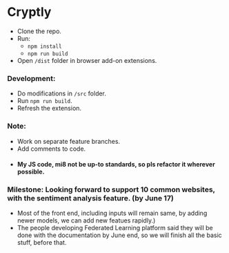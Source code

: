 # Cryptly

-   Clone the repo.
-   Run:
    -   `npm install`
    -   `npm run build`
-   Open `/dist` folder in browser add-on extensions.

### Development:

-   Do modifications in `/src` folder.
-   Run `npm run build`.
-   Refresh the extension.

### Note:

-   Work on separate feature branches.
-   Add comments to code.
-   #### My JS code, mi8 not be up-to standards, so pls refactor it wherever possible.

### Milestone: Looking forward to support 10 common websites, with the sentiment analysis feature. (by June 17)

-   Most of the front end, including inputs will remain same, by adding newer models, we can add new featues rapidly.)
-   The people developing Federated Learning platform said they will be done with the documentation by June end, so we will
    finish all the basic stuff, before that.

